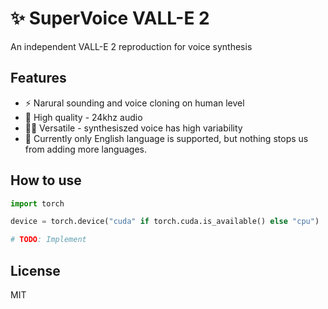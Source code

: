 # ✨ SuperVoice VALL-E 2
An independent VALL-E 2 reproduction for voice synthesis

## Features

* ⚡️ Narural sounding and voice cloning on human level
* 🎤 High quality - 24khz audio
* 🤹‍♂️ Versatile - synthesiszed voice has high variability
* 📕 Currently only English language is supported, but nothing stops us from adding more languages.

## How to use

```python
import torch

device = torch.device("cuda" if torch.cuda.is_available() else "cpu")

# TODO: Implement

```

## License

MIT